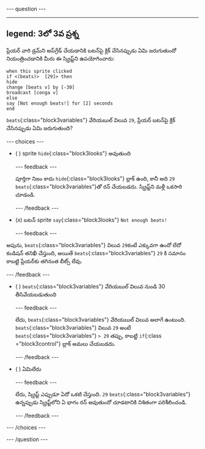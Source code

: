 
--- question ---

---
legend: 3లో 3వ ప్రశ్న
---

ప్లేయర్ వారి డ్రమ్‌ని అప్‌గ్రేడ్ చేయడానికి బటన్‌పై క్లిక్ చేసినప్పుడు ఏమి జరుగుతుందో నియంత్రించడానికి మీరు ఈ స్క్రిప్ట్‌ని ఉపయోగించారు:

```blocks3
when this sprite clicked
if <(beats)>  [29]> then 
hide
change [beats v] by [-30] 
broadcast [conga v] 
else
say [Not enough beats!] for [2] seconds 
end
```

`beats`{:class="block3variables"} వేరియబుల్ విలువ `29`, ప్లేయర్ బటన్‌పై క్లిక్ చేసినప్పుడు ఏమి జరుగుతుంది?

--- choices ---

- ( ) sprite `hide`{:class="block3looks"} అవుతుంది

  --- feedback ---

  పూర్తిగా నిజం కాదు `hide`{:class="block3looks"} బ్లాక్ ఉంది, కానీ అది `29` `beats`{:class="block3variables"}తో రన్ చేయబడదు. స్క్రిప్ట్‌ని మళ్లీ ఒకసారి చూడండి.

  --- /feedback ---

- (x) బటన్ sprite `say`{:class="block3looks"} `Not enough beats!`

  --- feedback ---

అపును, `beats`{:class="block3variables"} విలువ `29`కంటే ఎక్కువగా ఉందో లేదో కండిషన్ తనిఖీ చేస్తుంది, అయితే `beats`{:class="block3variables"} `29` కి సమానం కాబట్టి ప్లేయర్‌కు తగినంత బీట్స్ లేవు.

  --- /feedback ---

- ( ) `beats`{:class="block3variables"} వేరియబుల్ విలువ నుండి 30 తీసివేయబడుతుంది

  --- feedback ---

  లేదు, `beats`{:class="block3variables"} వేరియబుల్ విలువ అలాగే ఉంటుంది. `beats`{:class="block3variables"} విలువ `29` అంటే `beats`{:class="block3variables"} `> 29` తప్పు, కాబట్టి `if`{:class ="block3control"} బ్లాక్ అమలు చేయబడదు.

  --- /feedback ---

- ( ) ఏమిలేదు

  --- feedback ---

  లేదు, స్క్రిప్ట్ ఎప్పుడూ ఏదో ఒకటి చేస్తుంది. `29` `beats`{:class="block3variables"} ఉన్నప్పుడు స్క్రిప్ట్‌లోని ఏ భాగం రన్ అవుతుందో చూడటానికి నిశితంగా పరిశీలించండి.

  --- /feedback ---

--- /choices ---

--- /question ---
